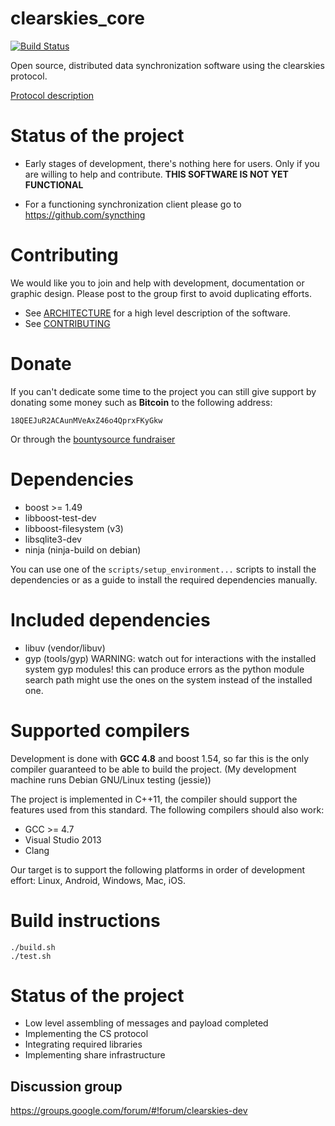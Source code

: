 clearskies_core
===============

[![Build Status](https://travis-ci.org/larroy/clearskies_core.png?branch=master)](https://travis-ci.org/larroy/clearskies_core)

Open source, distributed data synchronization software using the clearskies protocol.

[Protocol description](https://github.com/jewel/clearskies/blob/master/protocol/core.md)

# Status of the project

* Early stages of development, there's nothing here for users. Only if you are willing to help and
  contribute. **THIS SOFTWARE IS NOT YET FUNCTIONAL**

* For a functioning synchronization client please go to https://github.com/syncthing


# Contributing

We would like you to join and help with development, documentation or graphic design. Please post to
the group first to avoid duplicating efforts.


* See [ARCHITECTURE](http://larroy.github.io/clearskies_core/architecture) for a high level description of the software.
* See [CONTRIBUTING](http://larroy.github.io/clearskies_core/contributing)

# Donate

If you can't dedicate some time to the project you can still give support by donating some money such as **Bitcoin** to the following address:

    18QEEJuR2ACAunMVeAxZ46o4QprxFKyGkw

Or through the [bountysource fundraiser](https://www.bountysource.com/fundraisers/551-clearskies-open-source-file-synchronization)

# Dependencies

* boost >= 1.49
* libboost-test-dev
* libboost-filesystem (v3)
* libsqlite3-dev
* ninja  (ninja-build on debian)

You can use one of the `scripts/setup_environment...`  scripts to install the dependencies or as a
guide to install the required dependencies manually.

# Included dependencies

* libuv (vendor/libuv)
* gyp (tools/gyp) WARNING: watch out for interactions with the installed system gyp modules! this
  can produce errors as the python module search path might use the ones on the system instead of
  the installed one.

# Supported compilers

Development is done with **GCC 4.8** and boost 1.54, so far this is the only compiler guaranteed to be able to
build the project. (My development machine runs Debian GNU/Linux testing (jessie))

The project is implemented in C++11, the compiler should support the features used from this
standard. The following compilers should also work:

* GCC >= 4.7
* Visual Studio 2013
* Clang

Our target is to support the following platforms in order of development effort: Linux, Android, Windows, Mac, iOS.

# Build instructions

    ./build.sh
    ./test.sh

# Status of the project

- Low level assembling of messages and payload completed
- Implementing the CS protocol
- Integrating required libraries
- Implementing share infrastructure


## Discussion group

https://groups.google.com/forum/#!forum/clearskies-dev





